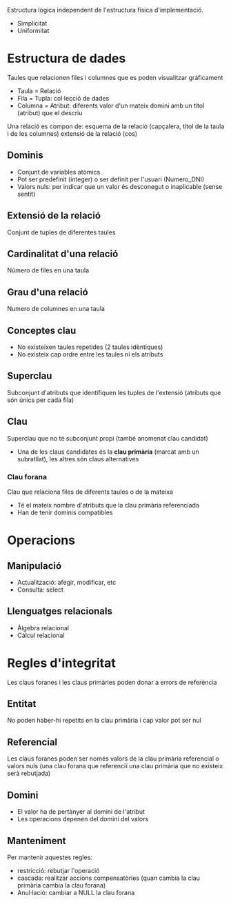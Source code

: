 Estructura lògica independent de l'estructura física d'implementació.
- Simplicitat
- Uniformitat
# Estructura de dades
Taules que relacionen files i columnes que es poden visualitzar gràficament
- Taula = Relació
- Fila = Tupla: col·lecció de dades
- Columna = Atribut: diferents valor d'un mateix domini amb un títol (atribut) que el descriu

Una relació es compon de: 
	esquema de la relació (capçalera, títol de la taula i de les columnes)
	extensió de la relació (cos)
## Dominis
- Conjunt de variables atòmics
- Pot ser predefinit (integer) o ser definit per l'usuari (Numero_DNI)
- Valors nuls: per indicar que un valor és desconegut o inaplicable (sense sentit)
## Extensió de la relació
Conjunt de tuples de diferentes taules
## Cardinalitat d'una relació
Número de files en una taula
## Grau d'una relació
Numero de columnes en una taula
## Conceptes clau
- No existeixen taules repetides (2 taules idèntiques)
- No existeix cap ordre entre les taules ni els atributs
## Superclau
Subconjunt d'atributs que identifiquen les tuples de l'extensió (atributs que són únics per cada fila)
## Clau
Superclau que no té subconjunt propi (també anomenat clau candidat)
- Una de les claus candidates és la **clau primària** (marcat amb un subratllat), les altres són claus alternatives
### Clau forana
Clau que relaciona files de diferents taules o de la mateixa
- Té el mateix nombre d'atributs que la clau primària referenciada
- Han de tenir dominis compatibles
# Operacions
## Manipulació
- Actualització: afegir, modificar, etc
- Consulta: select
## Llenguatges relacionals
- Àlgebra relacional
- Càlcul relacional
# Regles d'integritat
Les claus foranes i les claus primàries poden donar a errors de referència
## Entitat
No poden haber-hi repetits en la clau primària i cap valor pot ser nul
## Referencial
Les claus foranes poden ser només valors de la clau primària referencial o valors nuls (una clau forana que referenciï una clau primària que no existeix serà rebutjada)
## Domini
- El valor ha de pertànyer al domini de l'atribut
- Les operacions depenen del domini del valors
## Manteniment
Per mantenir aquestes regles:
- restricció: rebutjar l'operació 
- cascada: realitzar accions compensatòries (quan cambia la clau primària cambia la clau forana)
- Anul·lació: cambiar a NULL la clau forana
